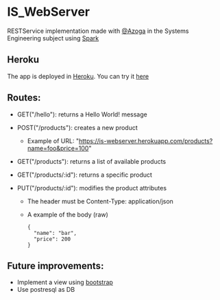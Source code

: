 # IS_WebServer

   RESTService implementation made with [@Azoga](https://github.com/Azoga) in the Systems Engineering subject using [Spark](http://sparkjava.com/)

## Heroku

   The app is deployed in [Heroku](https://www.heroku.com/). You can try it [here](https://is-webserver.herokuapp.com)

## Routes:
    
   * GET("/hello"): returns a Hello World! message
   
   * POST("/products"): creates a new product
   
      * Example of URL: "https://is-webserver.herokuapp.com/products?name=foo&price=100"
   
   * GET("/products"): returns a list of available products
   
   * GET("/products/:id"): returns a specific product
   
   * PUT("/products/:id"): modifies the product attributes
   
      * The header must be Content-Type: application/json
      
      * A example of the body (raw)
      
        ```
        {
          "name": "bar",
          "price": 200
        }
        ```

## Future improvements:

   * Implement a view using [bootstrap](http://getbootstrap.com/)
   * Use postresql as DB